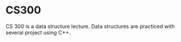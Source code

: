 # CS300

CS 300 is a data structure lecture. Data structures are practiced with several project using C++.
